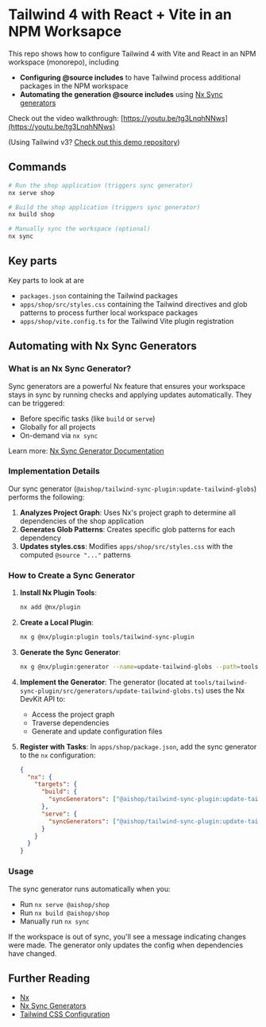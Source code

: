 # Tailwind 4 with React + Vite in an NPM Worksapce

This repo shows how to configure Tailwind 4 with Vite and React in an NPM workspace (monorepo), including

- **Configuring @source includes** to have Tailwind process additional packages in the NPM workspace
- **Automating the generation @source includes** using [Nx Sync generators](https://nx.dev/extending-nx/recipes/create-sync-generator)

Check out the video walkthrough: [https://youtu.be/tg3LnqhNNws](https://youtu.be/tg3LnqhNNws)

(Using Tailwind v3? [Check out this demo repository](https://github.com/juristr/tailwind-sync-demo))

## Commands

```bash
# Run the shop application (triggers sync generator)
nx serve shop

# Build the shop application (triggers sync generator)
nx build shop

# Manually sync the workspace (optional)
nx sync
```

## Key parts

Key parts to look at are

- `packages.json` containing the Tailwind packages
- `apps/shop/src/styles.css` containing the Tailwind directives and glob patterns to process further local workspace packages
- `apps/shop/vite.config.ts` for the Tailwind Vite plugin registration

## Automating with Nx Sync Generators

### What is an Nx Sync Generator?

Sync generators are a powerful Nx feature that ensures your workspace stays in sync by running checks and applying updates automatically. They can be triggered:

- Before specific tasks (like `build` or `serve`)
- Globally for all projects
- On-demand via `nx sync`

Learn more: [Nx Sync Generator Documentation](https://nx.dev/extending-nx/recipes/create-sync-generator)

### Implementation Details

Our sync generator (`@aishop/tailwind-sync-plugin:update-tailwind-globs`) performs the following:

1. **Analyzes Project Graph**: Uses Nx's project graph to determine all dependencies of the shop application
2. **Generates Glob Patterns**: Creates specific glob patterns for each dependency
3. **Updates styles.css**: Modifies `apps/shop/src/styles.css` with the computed `@source "..."` patterns

### How to Create a Sync Generator

1. **Install Nx Plugin Tools**:

   ```bash
   nx add @nx/plugin
   ```

2. **Create a Local Plugin**:

   ```bash
   nx g @nx/plugin:plugin tools/tailwind-sync-plugin
   ```

3. **Generate the Sync Generator**:

   ```bash
   nx g @nx/plugin:generator --name=update-tailwind-globs --path=tools/tailwind-sync-plugin/src/generators/update-tailwind-globs
   ```

4. **Implement the Generator**:
   The generator (located at `tools/tailwind-sync-plugin/src/generators/update-tailwind-globs.ts`) uses the Nx DevKit API to:

   - Access the project graph
   - Traverse dependencies
   - Generate and update configuration files

5. **Register with Tasks**:
   In `apps/shop/package.json`, add the sync generator to the `nx` configuration:
   ```json
   {
     "nx": {
       "targets": {
         "build": {
           "syncGenerators": ["@aishop/tailwind-sync-plugin:update-tailwind-globs"]
         },
         "serve": {
           "syncGenerators": ["@aishop/tailwind-sync-plugin:update-tailwind-globs"]
         }
       }
     }
   }
   ```

### Usage

The sync generator runs automatically when you:

- Run `nx serve @aishop/shop`
- Run `nx build @aishop/shop`
- Manually run `nx sync`

If the workspace is out of sync, you'll see a message indicating changes were made. The generator only updates the config when dependencies have changed.

## Further Reading

- [Nx](https://nx.dev/)
- [Nx Sync Generators](https://nx.dev/extending-nx/recipes/create-sync-generator)
- [Tailwind CSS Configuration](https://tailwindcss.com/docs/installation/using-vite)
